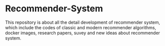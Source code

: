 # Recommender-System
This repository is about all the detail development of recommender system, which include the codes of classic and modern recommender algorithms, docker images, research papers, suvey and new ideas about recommender system.
